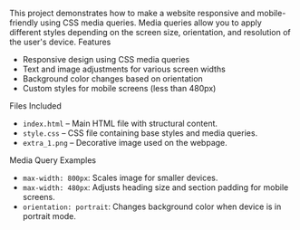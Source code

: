 This project demonstrates how to make a website responsive and mobile-friendly using CSS media queries. Media queries allow you to apply different styles depending on the screen size, orientation, and resolution of the user's device.
Features

- Responsive design using CSS media queries
- Text and image adjustments for various screen widths
- Background color changes based on orientation
- Custom styles for mobile screens (less than 480px)

Files Included

- `index.html` – Main HTML file with structural content.
- `style.css` – CSS file containing base styles and media queries.
- `extra_1.png` – Decorative image used on the webpage.

Media Query Examples

- `max-width: 800px`: Scales image for smaller devices.
- `max-width: 480px`: Adjusts heading size and section padding for mobile screens.
- `orientation: portrait`: Changes background color when device is in portrait mode.

